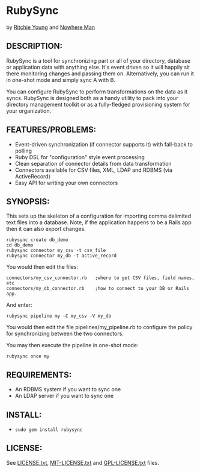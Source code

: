 # RubySync

by [Ritchie Young][1] and [Nowhere Man][2]

## DESCRIPTION:

RubySync is a tool for synchronizing part or all of your directory,
database or application data with anything else. It's event driven
so it will happily sit there monitoring changes and passing them on.
Alternatively, you can run it in one-shot mode and simply sync A with B.

You can configure RubySync to perform transformations on the data as it
syncs. RubySync is designed both as a handy utility to pack into your
directory management toolkit or as a fully-fledged provisioning system
for your organization.

## FEATURES/PROBLEMS:

* Event-driven synchronization (if connector supports it) with fall-back to polling
* Ruby DSL for "configuration" style event processing
* Clean separation of connector details from data transformation
* Connectors available for CSV files, XML, LDAP and RDBMS (via ActiveRecord)
* Easy API for writing your own connectors

## SYNOPSIS:

  This sets up the skeleton of a configuration for importing comma delimited
  text files into a database. Note, if the application happens to be a Rails
  app then it can also export changes.

    rubysync create db_demo
    cd db_demo
    rubysync connector my_csv -t csv_file
    rubysync connector my_db -t active_record

  You would then edit the files:

    connectors/my_csv_connector.rb   ;where to get CSV files, field names, etc
    connectors/my_db_connector.rb    ;how to connect to your DB or Rails app.

  And enter:

    rubysync pipeline my -C my_csv -V my_db

  You would then edit the file pipelines/my_pipeline.rb to configure the
  policy for synchronizing between the two connectors.

  You may then execute the pipeline in one-shot mode:

    rubysync once my

## REQUIREMENTS:

* An RDBMS system if you want to sync one
* An LDAP server if you want to sync one

## INSTALL:

* `sudo gem install rubysync`

## LICENSE:

  See [LICENSE.txt][3], [MIT-LICENSE.txt][4] and [GPL-LICENSE.txt][5] files.

 [1]: https://github.com/ritchiey/rubysync/
 [2]: https://github.com/nowhereman/rubysync/
 [3]: LICENSE.txt
 [4]: MIT-LICENSE.txt
 [5]: GPL-LICENSE.txt

